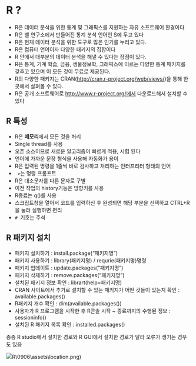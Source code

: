 # R ?

- R은 데이터 분석을 위한 통계 및 그래픽스를 지원하는 자유 소프트웨어 환경이다
- R은 벨 연구소에서 만들어진 통계 분석 언어인 S에 두고 있다
- R은 현재 데이터 분석을 위한 도구로 많은 인기를 누리고 있다.
- R은 컴퓨터 언어이자 다양한 패키지의 집합이다
- R 안에서 대부분의 데이터 분석을 해낼 수 있다는 장점이 있다.
- R은 통계, 기계 학습, 금융, 생물정보학, 그래픽스에 이르는 다양한 통계 패키지를 갖추고 있으며 이 모든 것이 무료로 제공된다.
- R의 다양한 패키지는 CRAN(http://cran.r-project.org/web/views/)을 통해 한곳에서 살펴볼 수 있다.
- R은 공개 소프트웨어로 http://www.r-project.org/에서 다운로드해서 설치할 수 있다



## R 특성

- R은 **메모리**에서 모든 것을 처리
- Single thread를 사용
- 오픈 소스이므로 새로운 알고리즘이 빠르게 적용, 시험 된다
- 언어에 가까운 문장 형식을 사용해 자동화가 용이
- R은 입력된 명령을 1줄씩 바로 검사하고 처리하는 인터프리터 형태의 언어
- ` >`는 명령 프롬프트
- R은 대소문자를 다른 문자로 구별
- 이전 작업의 history기능은 방향키를 사용
- R종료는 q()를 사용
- 스크립트창을 열어서 코드를 입력하신 후 완성되면 해당 부분을 선택하고 CTRL+R을 눌러 실행하면 편리
- `# `기호는 주석

## R 패키지 설치

- 패키지 설치하기
  : install.package(“패키지명”)
- 패키지 사용하기
  : library(패키지명) / requrie(패키지명)명령
- 패키지 업데이트 
  : update.packages(“패키지명”)
- 패키지 삭제하기 
  : remove.packages(“패키지명”)
- 설치된 패키지 정보 확인 
  : librart(help=패키지명)
- CRAN 사이트에서 추가로 설치할 수 있는 패키지가 어떤 것들이 있는지 확인
  : available.packages()
- R패키지 개수 확인
  : dim(available.packages())
- 사용자가 R 프로그램을 시작한 후 R콘솔 시작 ~ 종료까지의 수행된 정보
  : sessioninfo()
- 설치된 R 패키지 목록 확인
  : installed.packages()

종종 R studio에서 설치한 경로와 R GUI에서 설치한 경로가 달라 오류가 생기는 경우도 있음

![](C:\Users\student\Documents\GitHub\TIL\(0906~)R\0906\assets\location.png)

